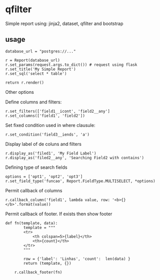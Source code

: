 # qfilter
Simple report using: jinja2, dataset, qfilter and bootstrap

## usage

```
database_url = "postgres://..."

r = Report(database_url)
r.set_params(request.args.to_dict()) # request using flask
r.set_title('My Simple Report')
r.set_sql('select * table')

return r.render()
```

Other options

Define columns and filters:
```
r.set_filters(['field1__icont', 'field2__any']
r.set_columns(['field1', 'field2'])
```

Set fixed condition used in where clausule:
```
r.set_condition('field3__iends', 'a')
```

Display label of de coluns and filters
```
r.display_as('filed1', 'My Field Label')
r.display_as('filed2__any', 'Searching Field2 with contains')
```

Defining type of search fields
```
options = ['opt1', 'opt2', 'opt3']
r.set_field_type('funcao', Report.FieldType.MULTISELECT, *options)
```

Permit callback of columns
```
r.callback_column('field1', lambda value, row: '<b>{}</b>'.format(value))
```

Permit callback of footer. If exists then show footer
```
def fn(template, data):
        template = """
        <tr>
            <th colspan=5>{label}</th>
            <th>{count}</th>
        </tr>
        """

        row = {'label': 'Linhas', 'count':  len(data) }
        return (template, {})

    r.callback_footer(fn)
```


